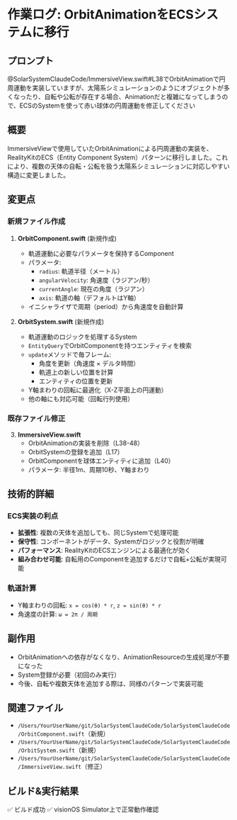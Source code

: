 # 作業ログ: OrbitAnimationをECSシステムに移行

## プロンプト
@SolarSystemClaudeCode/ImmersiveView.swift#L38でOrbitAnimationで円周運動を実装していますが、太陽系シミュレーションのようにオブジェクトが多くなったり、自転や公転が存在する場合、Animationだと複雑になってしまうので、ECSのSystemを使って赤い球体の円周運動を修正してください

## 概要
ImmersiveViewで使用していたOrbitAnimationによる円周運動の実装を、RealityKitのECS（Entity Component System）パターンに移行しました。これにより、複数の天体の自転・公転を扱う太陽系シミュレーションに対応しやすい構造に変更しました。

## 変更点

### 新規ファイル作成

1. **OrbitComponent.swift** (新規作成)
   - 軌道運動に必要なパラメータを保持するComponent
   - パラメータ:
     - `radius`: 軌道半径（メートル）
     - `angularVelocity`: 角速度（ラジアン/秒）
     - `currentAngle`: 現在の角度（ラジアン）
     - `axis`: 軌道の軸（デフォルトはY軸）
   - イニシャライザで周期（period）から角速度を自動計算

2. **OrbitSystem.swift** (新規作成)
   - 軌道運動のロジックを処理するSystem
   - `EntityQuery`でOrbitComponentを持つエンティティを検索
   - `update`メソッドで毎フレーム:
     - 角度を更新（角速度 × デルタ時間）
     - 軌道上の新しい位置を計算
     - エンティティの位置を更新
   - Y軸まわりの回転に最適化（X-Z平面上の円運動）
   - 他の軸にも対応可能（回転行列使用）

### 既存ファイル修正

3. **ImmersiveView.swift**
   - OrbitAnimationの実装を削除（L38-48）
   - OrbitSystemの登録を追加（L17）
   - OrbitComponentを球体エンティティに追加（L40）
   - パラメータ: 半径1m、周期10秒、Y軸まわり

## 技術的詳細

### ECS実装の利点
- **拡張性**: 複数の天体を追加しても、同じSystemで処理可能
- **保守性**: コンポーネントがデータ、Systemがロジックと役割が明確
- **パフォーマンス**: RealityKitのECSエンジンによる最適化が効く
- **組み合わせ可能**: 自転用のComponentを追加するだけで自転+公転が実現可能

### 軌道計算
- Y軸まわりの回転: `x = cos(θ) * r`, `z = sin(θ) * r`
- 角速度の計算: `ω = 2π / 周期`

## 副作用
- OrbitAnimationへの依存がなくなり、AnimationResourceの生成処理が不要になった
- System登録が必要（初回のみ実行）
- 今後、自転や複数天体を追加する際は、同様のパターンで実装可能

## 関連ファイル
- `/Users/YourUserName/git/SolarSystemClaudeCode/SolarSystemClaudeCode/OrbitComponent.swift`（新規）
- `/Users/YourUserName/git/SolarSystemClaudeCode/SolarSystemClaudeCode/OrbitSystem.swift`（新規）
- `/Users/YourUserName/git/SolarSystemClaudeCode/SolarSystemClaudeCode/ImmersiveView.swift`（修正）

## ビルド&実行結果
✅ ビルド成功
✅ visionOS Simulator上で正常動作確認

